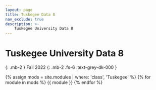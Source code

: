 ```yaml
---
layout: page
title: Tuskegee Data 8
nav_exclude: true
description: >-
    Tuskegee University Data 8
---
```


# Tuskegee University Data 8

{: .mb-2 }
Fall 2022
{: .mb-2 .fs-6 .text-grey-dk-000 }

{% assign mods = site.modules | where: 'class', 'Tuskegee' %}
{% for module in mods  %}
{{ module }}
{% endfor %}

